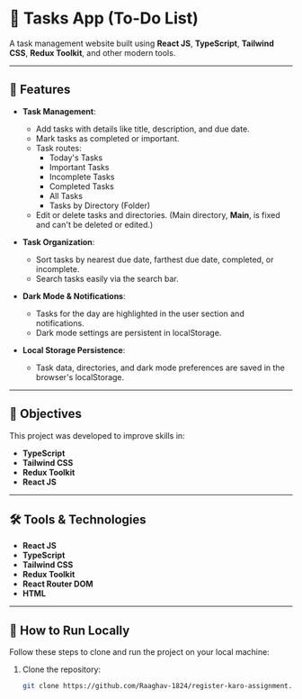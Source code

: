 # 📅 Tasks App (To-Do List)

A task management website built using **React JS**, **TypeScript**, **Tailwind CSS**, **Redux Toolkit**, and other modern tools.

---

## 🚀 Features

- **Task Management**:
  - Add tasks with details like title, description, and due date.
  - Mark tasks as completed or important.
  - Task routes:
    - Today's Tasks
    - Important Tasks
    - Incomplete Tasks
    - Completed Tasks
    - All Tasks
    - Tasks by Directory (Folder)
  - Edit or delete tasks and directories. (Main directory, **Main**, is fixed and can't be deleted or edited.)

- **Task Organization**:
  - Sort tasks by nearest due date, farthest due date, completed, or incomplete.
  - Search tasks easily via the search bar.

- **Dark Mode & Notifications**:
  - Tasks for the day are highlighted in the user section and notifications.
  - Dark mode settings are persistent in localStorage.

- **Local Storage Persistence**:
  - Task data, directories, and dark mode preferences are saved in the browser's localStorage.

---

## 🎯 Objectives

This project was developed to improve skills in:
- **TypeScript**
- **Tailwind CSS**
- **Redux Toolkit**
- **React JS**

---

## 🛠️ Tools & Technologies

- **React JS**
- **TypeScript**
- **Tailwind CSS**
- **Redux Toolkit**
- **React Router DOM**
- **HTML**

---

## 🔧 How to Run Locally

Follow these steps to clone and run the project on your local machine:

1. Clone the repository:

   ```bash
   git clone https://github.com/Raaghav-1824/register-karo-assignment.git

